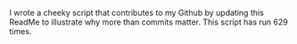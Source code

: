 I wrote a cheeky script that contributes to my Github by updating this ReadMe to illustrate why more than commits matter. This script has run 629 times.